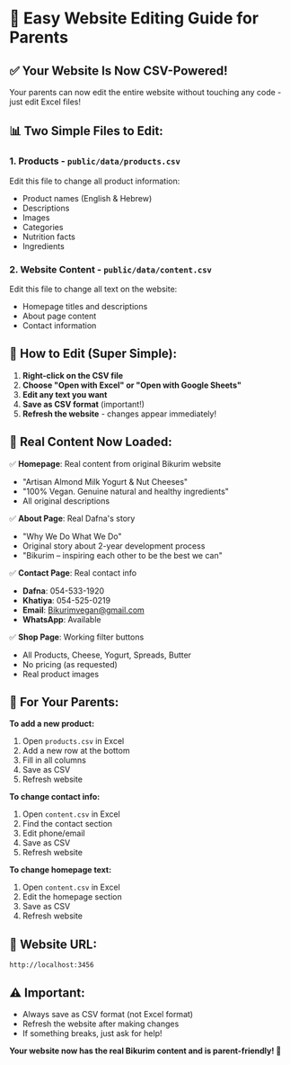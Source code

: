 # 📝 Easy Website Editing Guide for Parents

## ✅ **Your Website Is Now CSV-Powered!**

Your parents can now edit the entire website without touching any code - just edit Excel files!

## 📊 **Two Simple Files to Edit:**

### 1. **Products** - `public/data/products.csv`
Edit this file to change all product information:
- Product names (English & Hebrew)
- Descriptions  
- Images
- Categories
- Nutrition facts
- Ingredients

### 2. **Website Content** - `public/data/content.csv`  
Edit this file to change all text on the website:
- Homepage titles and descriptions
- About page content
- Contact information

## 🔧 **How to Edit (Super Simple):**

1. **Right-click on the CSV file**
2. **Choose "Open with Excel" or "Open with Google Sheets"**
3. **Edit any text you want**
4. **Save as CSV format** (important!)
5. **Refresh the website** - changes appear immediately!

## 📱 **Real Content Now Loaded:**

✅ **Homepage**: Real content from original Bikurim website
- "Artisan Almond Milk Yogurt & Nut Cheeses"
- "100% Vegan. Genuine natural and healthy ingredients"
- All original descriptions

✅ **About Page**: Real Dafna's story
- "Why We Do What We Do"
- Original story about 2-year development process
- "Bikurim – inspiring each other to be the best we can"

✅ **Contact Page**: Real contact info
- **Dafna**: 054-533-1920
- **Khatiya**: 054-525-0219  
- **Email**: Bikurimvegan@gmail.com
- **WhatsApp**: Available

✅ **Shop Page**: Working filter buttons
- All Products, Cheese, Yogurt, Spreads, Butter
- No pricing (as requested)
- Real product images

## 🎯 **For Your Parents:**

**To add a new product:**
1. Open `products.csv` in Excel
2. Add a new row at the bottom
3. Fill in all columns
4. Save as CSV
5. Refresh website

**To change contact info:**
1. Open `content.csv` in Excel  
2. Find the contact section
3. Edit phone/email
4. Save as CSV
5. Refresh website

**To change homepage text:**
1. Open `content.csv` in Excel
2. Edit the homepage section
3. Save as CSV
4. Refresh website

## 🚀 **Website URL:**
`http://localhost:3456`

## ⚠️ **Important:**
- Always save as CSV format (not Excel format)
- Refresh the website after making changes
- If something breaks, just ask for help!

**Your website now has the real Bikurim content and is parent-friendly! 🎉**
